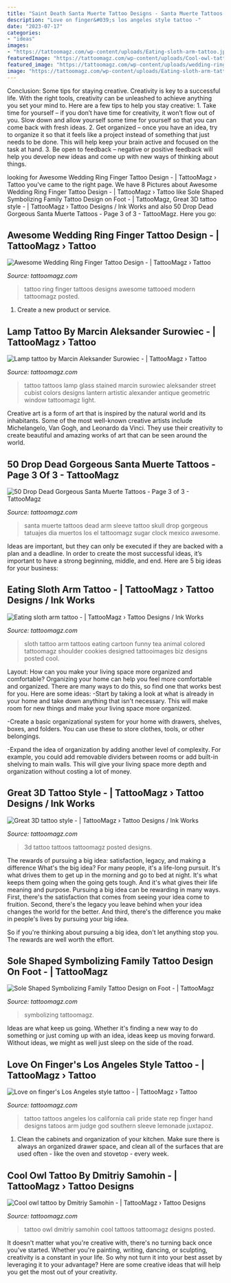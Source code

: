 ```yaml
---
title: "Saint Death Santa Muerte Tattoo Designs - Santa Muerte Tattoos Dead Arm Sleeve Tattoo Skull Drop Gorgeous Tatuajes Dia Muertos Los El Tattoomagz Sugar Clock Mexico Awesome"
description: "Love on finger&#039;s los angeles style tattoo -"
date: "2023-07-17"
categories:
- "ideas"
images:
- "https://tattoomagz.com/wp-content/uploads/Eating-sloth-arm-tattoo.jpg"
featuredImage: "https://tattoomagz.com/wp-content/uploads/Cool-owl-tattoo-by-Dmitriy-Samohin.jpg"
featured_image: "https://tattoomagz.com/wp-content/uploads/wedding-ring-finger-tattoos-tattoo-ring-designs-image-buildlicious-61386.jpg"
image: "https://tattoomagz.com/wp-content/uploads/Eating-sloth-arm-tattoo.jpg"
---
```



Conclusion: Some tips for staying creative.
Creativity is key to a successful life. With the right tools, creativity can be unleashed to achieve anything you set your mind to. Here are a few tips to help you stay creative: 1. Take time for yourself – if you don’t have time for creativity, it won’t flow out of you. Slow down and allow yourself some time for yourself so that you can come back with fresh ideas. 2. Get organized – once you have an idea, try to organize it so that it feels like a project instead of something that just needs to be done. This will help keep your brain active and focused on the task at hand. 3. Be open to feedback – negative or positive feedback will help you develop new ideas and come up with new ways of thinking about things.
	

		
looking for Awesome Wedding Ring Finger Tattoo Design - | TattooMagz › Tattoo you've came to the right page. We have 8 Pictures about Awesome Wedding Ring Finger Tattoo Design - | TattooMagz › Tattoo like Sole Shaped Symbolizing Family Tattoo Design on Foot - | TattooMagz, Great 3D tattoo style - | TattooMagz › Tattoo Designs / Ink Works and also 50 Drop Dead Gorgeous Santa Muerte Tattoos - Page 3 of 3 - TattooMagz. Here you go:
		
    
## Awesome Wedding Ring Finger Tattoo Design - | TattooMagz › Tattoo

<img loading=lazy src="https://tattoomagz.com/wp-content/uploads/wedding-ring-finger-tattoos-tattoo-ring-designs-image-buildlicious-61386.jpg" onerror="this.onerror=null;this.src='https://tse3.mm.bing.net/th?id=OIP.rw7QqPKcfDQRSBQRqafbBQDgEs&amp;pid=15.1';" alt="Awesome Wedding Ring Finger Tattoo Design - | TattooMagz › Tattoo">

_Source: tattoomagz.com_

>tattoo ring finger tattoos designs awesome tattooed modern tattoomagz posted. 

	

1. Create a new product or service.

    
## Lamp Tattoo By Marcin Aleksander Surowiec - | TattooMagz › Tattoo

<img loading=lazy src="https://tattoomagz.com/wp-content/uploads/2014/01/Lamp-tattoo-by-Marcin-Aleksander-Surowiec-597x900.jpg" onerror="this.onerror=null;this.src='https://tse2.mm.bing.net/th?id=OIP.jNhN8a_1hc2YZg0PF1ZDdgHaLK&amp;pid=15.1';" alt="Lamp tattoo by Marcin Aleksander Surowiec - | TattooMagz › Tattoo">

_Source: tattoomagz.com_

>tattoo tattoos lamp glass stained marcin surowiec aleksander street cubist colors designs lantern artistic alexander antique geometric window tattoomagz light. 

	

Creative art is a form of art that is inspired by the natural world and its inhabitants. Some of the most well-known creative artists include Michelangelo, Van Gogh, and Leonardo da Vinci. They use their creativity to create beautiful and amazing works of art that can be seen around the world.

    
## 50 Drop Dead Gorgeous Santa Muerte Tattoos - Page 3 Of 3 - TattooMagz

<img loading=lazy src="http://tattoomagz.com/wp-content/uploads/Santa-Muerte15.jpg" onerror="this.onerror=null;this.src='https://tse2.mm.bing.net/th?id=OIP.ZjxewQMQM077T5E6sgO6NgHaLH&amp;pid=15.1';" alt="50 Drop Dead Gorgeous Santa Muerte Tattoos - Page 3 of 3 - TattooMagz">

_Source: tattoomagz.com_

>santa muerte tattoos dead arm sleeve tattoo skull drop gorgeous tatuajes dia muertos los el tattoomagz sugar clock mexico awesome. 

	

Ideas are important, but they can only be executed if they are backed with a plan and a deadline. In order to create the most successful ideas, it’s important to have a strong beginning, middle, and end. Here are 5 big ideas for your business: 

    
## Eating Sloth Arm Tattoo - | TattooMagz › Tattoo Designs / Ink Works

<img loading=lazy src="https://tattoomagz.com/wp-content/uploads/Eating-sloth-arm-tattoo.jpg" onerror="this.onerror=null;this.src='https://tse3.mm.bing.net/th?id=OIP.DUFjou_l6_6A05B4nAYqoAHaLE&amp;pid=15.1';" alt="Eating sloth arm tattoo - | TattooMagz › Tattoo Designs / Ink Works">

_Source: tattoomagz.com_

>sloth tattoo arm tattoos eating cartoon funny tea animal colored tattoomagz shoulder cookies designed tattooimages biz designs posted cool. 

	

Layout: How can you make your living space more organized and comfortable?
Organizing your home can help you feel more comfortable and organized. There are many ways to do this, so find one that works best for you. Here are some ideas:
-Start by taking a look at what is already in your home and take down anything that isn't necessary. This will make room for new things and make your living space more organized.

-Create a basic organizational system for your home with drawers, shelves, boxes, and folders. You can use these to store clothes, tools, or other belongings.

-Expand the idea of organization by adding another level of complexity. For example, you could add removable dividers between rooms or add built-in shelving to main walls. This will give your living space more depth and organization without costing a lot of money.

    
## Great 3D Tattoo Style - | TattooMagz › Tattoo Designs / Ink Works

<img loading=lazy src="https://tattoomagz.com/wp-content/uploads/2014/01/Great-3D-tattoo-style.jpg" onerror="this.onerror=null;this.src='https://tse4.mm.bing.net/th?id=OIP.zQ_8uTtOfRF2tqkNbCj1igHaJ3&amp;pid=15.1';" alt="Great 3D tattoo style - | TattooMagz › Tattoo Designs / Ink Works">

_Source: tattoomagz.com_

>3d tattoo tattoos tattoomagz posted designs. 

	

The rewards of pursuing a big idea: satisfaction, legacy, and making a difference
What's the big idea? For many people, it's a life-long pursuit. It's what drives them to get up in the morning and go to bed at night. It's what keeps them going when the going gets tough. And it's what gives their life meaning and purpose.
 Pursuing a big idea can be rewarding in many ways. First, there's the satisfaction that comes from seeing your idea come to fruition. Second, there's the legacy you leave behind when your idea changes the world for the better. And third, there's the difference you make in people's lives by pursuing your big idea.

So if you're thinking about pursuing a big idea, don't let anything stop you. The rewards are well worth the effort.

    
## Sole Shaped Symbolizing Family Tattoo Design On Foot - | TattooMagz

<img loading=lazy src="https://tattoomagz.com/wp-content/uploads/tattoos-symbolizing-family-unfiltered-48104.jpg" onerror="this.onerror=null;this.src='https://tse2.mm.bing.net/th?id=OIP.XxojV3MK9rGw5rD671vuDgHaLG&amp;pid=15.1';" alt="Sole Shaped Symbolizing Family Tattoo Design on Foot - | TattooMagz">

_Source: tattoomagz.com_

>symbolizing tattoomagz. 

	

Ideas are what keep us going. Whether it's finding a new way to do something or just coming up with an idea, ideas keep us moving forward. Without ideas, we might as well just sleep on the side of the road.

    
## Love On Finger&#039;s Los Angeles Style Tattoo - | TattooMagz › Tattoo

<img loading=lazy src="https://tattoomagz.com/wp-content/uploads/Tattoos/colorful-tattoos/Love-on-fingers-Los-Angeles-style-tattoo.jpg" onerror="this.onerror=null;this.src='https://tse3.mm.bing.net/th?id=OIP.dqPXYy9qPy4r8KXCq4-UlAHaLG&amp;pid=15.1';" alt="Love on finger&#039;s Los Angeles style tattoo - | TattooMagz › Tattoo">

_Source: tattoomagz.com_

>tattoo tattoos angeles los california cali pride state rep finger hand designs tatoos arm judge god southern sleeve lemonade juxtapoz. 

	

1. Clean the cabinets and organization of your kitchen. Make sure there is always an organized drawer space, and clean all of the surfaces that are used often - like the oven and stovetop - every week.

    
## Cool Owl Tattoo By Dmitriy Samohin - | TattooMagz › Tattoo Designs

<img loading=lazy src="https://tattoomagz.com/wp-content/uploads/Cool-owl-tattoo-by-Dmitriy-Samohin.jpg" onerror="this.onerror=null;this.src='https://tse1.mm.bing.net/th?id=OIP.Ip-_-ggCC-WAZBP8Oo4izgHaLB&amp;pid=15.1';" alt="Cool owl tattoo by Dmitriy Samohin - | TattooMagz › Tattoo Designs">

_Source: tattoomagz.com_

>tattoo owl dmitriy samohin cool tattoos tattoomagz designs posted. 

	

It doesn't matter what you're creative with, there's no turning back once you've started. Whether you're painting, writing, dancing, or sculpting, creativity is a constant in your life. So why not turn it into your best asset by leveraging it to your advantage? Here are some creative ideas that will help you get the most out of your creativity.

